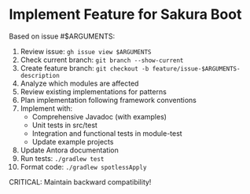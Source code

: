 # Implement Feature for Sakura Boot

Based on issue #$ARGUMENTS:

1. Review issue: `gh issue view $ARGUMENTS`
2. Check current branch: `git branch --show-current`
3. Create feature branch: `git checkout -b feature/issue-$ARGUMENTS-description`
4. Analyze which modules are affected
5. Review existing implementations for patterns
6. Plan implementation following framework conventions
7. Implement with:
    - Comprehensive Javadoc (with examples)
    - Unit tests in src/test
    - Integration and functional tests in module-test
    - Update example projects
8. Update Antora documentation
9. Run tests: `./gradlew test`
10. Format code: `./gradlew spotlessApply`

CRITICAL: Maintain backward compatibility!